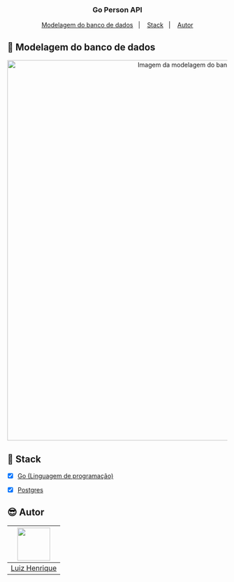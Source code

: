 <h3 align="center">
Go Person API
</h3>


<p align="center">
   <a href="#dart-objetivo">Modelagem do banco de dados</a>&nbsp;&nbsp;&nbsp;|&nbsp;&nbsp;&nbsp;
  <a href="#wrench-stack">Stack</a>&nbsp;&nbsp;&nbsp;|&nbsp;&nbsp;&nbsp;
  <a href="#sunglasses-autor">Autor</a>
</p>


## :floppy_disk: Modelagem do banco de dados

<p align="center">
  <img width="868" alt="Imagem da modelagem do banco de dados" src="https://github.com/MogLuiz/go-bank/assets/58401291/17749ec0-6fa5-466c-b25f-c836428b2a0b">
</p>



## :wrench: Stack

-   [x] [Go (Linguagem de programação)](https://go.dev/doc/)
-   [x] [Postgres](https://www.postgresql.org/docs/)



## :sunglasses: Autor

| [<img src="https://avatars.githubusercontent.com/u/58401291?v=4" width="75px;"/>][1] |
| :-------------------------------------------------------------------: |
|                         [Luiz Henrique][1]                          |

[1]: https://github.com/MogLuiz

